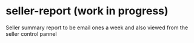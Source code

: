 seller-report (work in progress)
================================

Seller summary report to be email ones a week and also viewed from the seller control pannel
